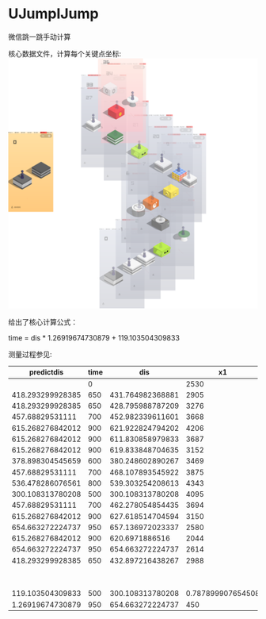 # UJumpIJump
微信跳一跳手动计算

核心数据文件，计算每个关键点坐标: 
![alt text](https://github.com/X-YI/UJumpIJump/blob/master/UJumpIJump.png "Kernal Concat Image File")


给出了核心计算公式：

time = dis * 1.26919674730879 + 119.103504309833

测量过程参见:

| predictdis       | time | dis              | x1                | y1                | predicttime      | dis              | TX               | TY               | predicttime      |
|------------------|------|------------------|-------------------|-------------------|------------------|------------------|------------------|------------------|------------------|
|                  | 0    |                  | 2530              | 5211              |                  |                  | 294              | 1128             |                  |
| 418.293299928385 | 650  | 431.764982368881 | 2905              | 4997              | 667.098215534255 | 623.400352903333 | 836              | 820              | 910.321204485897 |
| 418.293299928385 | 650  | 428.795988787209 | 3276              | 4782              | 663.329978537616 |                  |                  |                  |                  |
| 457.68829531111  | 700  | 452.982339611601 | 3668              | 4555              | 694.027216333204 | 0                |                  |                  | 119.103504309833 |
| 615.268276842012 | 900  | 621.922824794202 | 4206              | 4243              | 908.445930615731 |                  |                  |                  |                  |
| 615.268276842012 | 900  | 611.830858979833 | 3687              | 3919              | 895.637240430182 | 0                |                  |                  | 119.103504309833 |
| 615.268276842012 | 900  | 619.833848704635 | 3152              | 3606              | 905.794608957646 |                  |                  |                  |                  |
| 378.898304545659 | 600  | 380.248602890267 | 3469              | 3396              | 601.713794266873 | 0                |                  |                  | 119.103504309833 |
| 457.68829531111  | 700  | 468.107893545922 | 3875              | 3163              | 713.224520187888 |                  |                  |                  |                  |
| 536.478286076561 | 800  | 539.303254208613 | 4343              | 2895              | 803.585440364452 | 0                |                  |                  | 119.103504309833 |
| 300.108313780208 | 500  | 300.108313780208 | 4095              | 2726              | 500              |                  |                  |                  |                  |
| 457.68829531111  | 700  | 462.278054854435 | 3694              | 2496              | 705.825307883318 | 0                |                  |                  | 119.103504309833 |
| 615.268276842012 | 900  | 627.618514704594 | 3150              | 2183              | 915.674881723679 |                  |                  |                  |                  |
| 654.663272224737 | 950  | 657.136972023337 | 2580              | 1856              | 953.139611738202 | 0                |                  |                  | 119.103504309833 |
| 615.268276842012 | 900  | 620.6971886516   | 2044              | 1543              | 906.890357210156 |                  |                  |                  |                  |
| 654.663272224737 | 950  | 654.663272224737 | 2614              | 1221              | 950              | 0                |                  |                  | 119.103504309833 |
| 418.293299928385 | 650  | 432.897216438267 | 2988              | 1003              | 668.535243332312 |                  |                  |                  |                  |
|                  |      |                  |                   |                   |                  | 0                |                  |                  | 119.103504309833 |
|                  |      |                  |                   |                   |                  | 534 dangerr      |                  |                  |                  |
| 119.103504309833 | 500  | 300.108313780208 | 0.787899907654508 | -93.8416400470457 |                  |                  |                  |                  |                  |
| 1.26919674730879 | 950  | 654.663272224737 | 450               | 354.554958444529  | 449.212100092346 | 448.396598491574 | 448.396598491574 | 449.212100092346 | 449.212100092346 |
